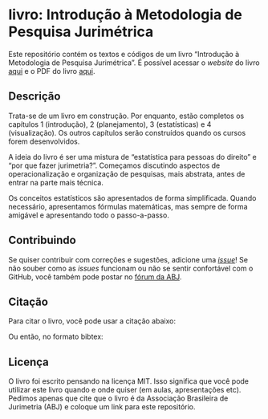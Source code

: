 
<!-- README.md is generated from README.Rmd. Please edit that file -->

# livro: Introdução à Metodologia de Pesquisa Jurimétrica

<!-- badges: start -->
<!-- badges: end -->

Este repositório contém os textos e códigos de um livro “Introdução à
Metodologia de Pesquisa Jurimétrica”. É possível acessar o *website* do
livro [aqui]() e o PDF do livro [aqui]().

## Descrição

Trata-se de um livro em construção. Por enquanto, estão completos os
capítulos 1 (introdução), 2 (planejamento), 3 (estatísticas) e 4
(visualização). Os outros capítulos serão construídos quando os cursos
forem desenvolvidos.

A ideia do livro é ser uma mistura de “estatística para pessoas do
direito” e “por que fazer jurimetria?”. Começamos discutindo aspectos de
operacionalização e organização de pesquisas, mais abstrata, antes de
entrar na parte mais técnica.

Os conceitos estatísticos são apresentados de forma simplificada. Quando
necessário, apresentamos fórmulas matemáticas, mas sempre de forma
amigável e apresentando todo o passo-a-passo.

## Contribuindo

Se quiser contribuir com correções e sugestões, adicione uma
[*issue*](https://github.com/abjur/livro/issues)! Se não souber como as
*issues* funcionam ou não se sentir confortável com o GitHub, você
também pode postar no [fórum da ABJ](https://forum.abj.org.br).

## Citação

Para citar o livro, você pode usar a citação abaixo:

Ou então, no formato bibtex:

## Licença

O livro foi escrito pensando na licença MIT. Isso significa que você
pode utilizar este livro quando e onde quiser (em aulas, apresentações
etc). Pedimos apenas que cite que o livro é da Associação Brasileira de
Jurimetria (ABJ) e coloque um link para este repositório.
